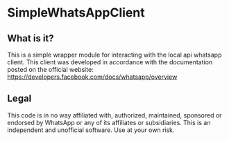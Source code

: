 # SimpleWhatsAppClient

## What is it?
This is a simple wrapper module for interacting with the local api whatsapp client. This client was developed in accordance with the documentation posted on the official website: https://developers.facebook.com/docs/whatsapp/overview

## Legal
This code is in no way affiliated with, authorized, maintained, sponsored or endorsed by WhatsApp or any of its affiliates or subsidiaries. This is an independent and unofficial software. Use at your own risk.
